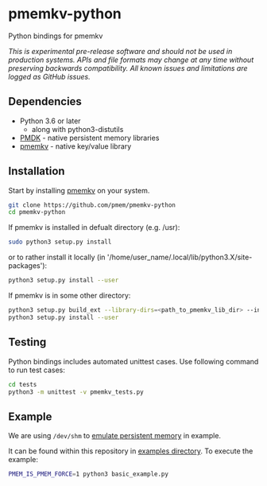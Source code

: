 # pmemkv-python
Python bindings for pmemkv

*This is experimental pre-release software and should not be used in
production systems. APIs and file formats may change at any time without
preserving backwards compatibility. All known issues and limitations
are logged as GitHub issues.*

## Dependencies

* Python 3.6 or later
	* along with python3-distutils
* [PMDK](https://github.com/pmem/pmdk) - native persistent memory libraries
* [pmemkv](https://github.com/pmem/pmemkv) - native key/value library

## Installation

Start by installing [pmemkv](https://github.com/pmem/pmemkv/blob/master/INSTALLING.md) on your system.

```sh
git clone https://github.com/pmem/pmemkv-python
cd pmemkv-python
```
If pmemkv is installed in defualt directory (e.g. /usr):
```sh
sudo python3 setup.py install
```
or to rather install it locally (in '/home/user_name/.local/lib/python3.X/site-packages'):
```sh
python3 setup.py install --user
```

If pmemkv is in some other directory:
```sh
python3 setup.py build_ext --library-dirs=<path_to_pmemkv_lib_dir> --include-dirs=<path_to_pmemkv_include_dir>
python3 setup.py install --user
```

## Testing

Python bindings includes automated unittest cases.
Use following command to run test cases:
```sh
cd tests
python3 -m unittest -v pmemkv_tests.py
```

## Example

We are using `/dev/shm` to
[emulate persistent memory](http://pmem.io/2016/02/22/pm-emulation.html)
in example.

It can be found within this repository in [examples directory](https://github.com/pmem/pmemkv-python/tree/master/examples).
To execute the example:
```bash
PMEM_IS_PMEM_FORCE=1 python3 basic_example.py
```
